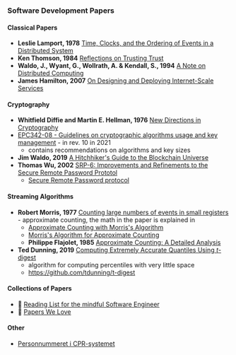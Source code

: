 ### Software Development Papers

#### Classical Papers

* **Leslie Lamport, 1978** [Time, Clocks, and the Ordering of Events in a Distributed System](https://lamport.azurewebsites.net/pubs/time-clocks.pdf)
* **Ken Thomson, 1984** [Reflections on Trusting Trust](https://www.cs.cmu.edu/~rdriley/487/papers/Thompson_1984_ReflectionsonTrustingTrust.pdf)
* **Waldo, J., Wyant, G., Wollrath, A. & Kendall, S., 1994** [A Note on Distributed Computing](https://scholar.harvard.edu/files/waldo/files/waldo-94.pdf)
* **James Hamilton, 2007** [On Designing and Deploying Internet-Scale Services](https://www.usenix.org/legacy/event/lisa07/tech/full_papers/hamilton/hamilton.pdf)

#### Cryptography

* **Whitfield Diffie and Martin E. Hellman, 1976** [New Directions in Cryptography](https://www.cs.jhu.edu/~rubin/courses/sp03/papers/diffie.hellman.pdf)
* [EPC342-08 - Guidelines on cryptographic algorithms usage and key management](https://www.europeanpaymentscouncil.eu/document-library/guidance-documents/guidelines-cryptographic-algorithms-usage-and-key-management) - in rev. 10 in 2021
  * contains recommendations on algorithms and key sizes
* **Jim Waldo, 2019** [A Hitchhiker's Guide to the Blockchain Universe](https://queue.acm.org/detail.cfm?id=3305265)
* **Thomas Wu, 2002** [SRP-6: Improvements and Refinements to the Secure Remote Password Prototol](http://srp.stanford.edu/doc.html)
  * [Secure Remote Password protocol](https://en.wikipedia.org/wiki/Secure_Remote_Password_protocol)

#### Streaming Algorithms

* **Robert Morris, 1977** [Counting large numbers of events in small registers](https://www.inf.ed.ac.uk/teaching/courses/exc/reading/morris.pdf) - approximate counting, the math in the paper is explained in
  * [Approximate Counting with Morris's Algorithm](https://gregorygundersen.com/blog/2019/11/11/morris-algorithm/)
  * [Morris's Algorithm for Approximate Counting](https://arpitbhayani.me/blogs/morris-counter)
  * **Philippe Flajolet, 1985** [Approximate Counting: A Detailed Analysis](http://algo.inria.fr/flajolet/Publications/Flajolet85c.pdf)
* **Ted Dunning, 2019** [Computing Extremely Accurate Quantiles Using *t*-digest](https://arxiv.org/pdf/1902.04023.pdf)
  * algorithm for computing percentiles with very little space
  * https://github.com/tdunning/t-digest

#### Collections of Papers

* 🔗 [Reading List for the mindful Software Engineer](https://gerlacdt.github.io/posts/classic-papers/)
* 🔗 [Papers We Love](https://github.com/papers-we-love/papers-we-love)

#### Other

* [Personnummeret i CPR-systemet](https://www.cpr.dk/media/17534/personnummeret-i-cpr.pdf)
